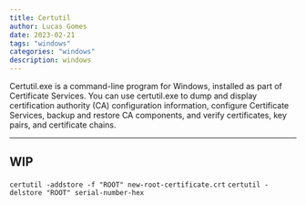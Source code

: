 ```yaml
---
title: Certutil
author: Lucas Gomes
date: 2023-02-21
tags: "windows"
categories: "windows"
description: windows
---
```



Certutil.exe is a command-line program for Windows, installed as part of Certificate Services. You can use certutil.exe to dump and display certification authority (CA) configuration information, configure Certificate Services, backup and restore CA components, and verify certificates, key pairs, and certificate chains.

---

## WIP

`certutil -addstore -f "ROOT" new-root-certificate.crt`
`certutil -delstore "ROOT" serial-number-hex`

